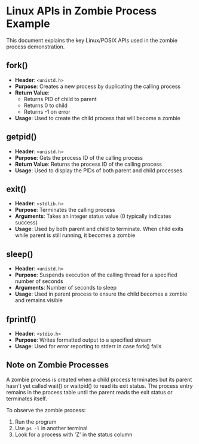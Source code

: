 # Linux APIs in Zombie Process Example

This document explains the key Linux/POSIX APIs used in the zombie process demonstration.

## fork()
- **Header**: `<unistd.h>`
- **Purpose**: Creates a new process by duplicating the calling process
- **Return Value**: 
  - Returns PID of child to parent
  - Returns 0 to child
  - Returns -1 on error
- **Usage**: Used to create the child process that will become a zombie

## getpid()
- **Header**: `<unistd.h>`
- **Purpose**: Gets the process ID of the calling process
- **Return Value**: Returns the process ID of the calling process
- **Usage**: Used to display the PIDs of both parent and child processes

## exit()
- **Header**: `<stdlib.h>`
- **Purpose**: Terminates the calling process
- **Arguments**: Takes an integer status value (0 typically indicates success)
- **Usage**: Used by both parent and child to terminate. When child exits while parent is still running, it becomes a zombie

## sleep()
- **Header**: `<unistd.h>`
- **Purpose**: Suspends execution of the calling thread for a specified number of seconds
- **Arguments**: Number of seconds to sleep
- **Usage**: Used in parent process to ensure the child becomes a zombie and remains visible

## fprintf()
- **Header**: `<stdio.h>`
- **Purpose**: Writes formatted output to a specified stream
- **Usage**: Used for error reporting to stderr in case fork() fails

## Note on Zombie Processes
A zombie process is created when a child process terminates but its parent hasn't yet called wait() or waitpid() to read its exit status. The process entry remains in the process table until the parent reads the exit status or terminates itself.

To observe the zombie process:
1. Run the program
2. Use `ps -l` in another terminal
3. Look for a process with 'Z' in the status column
